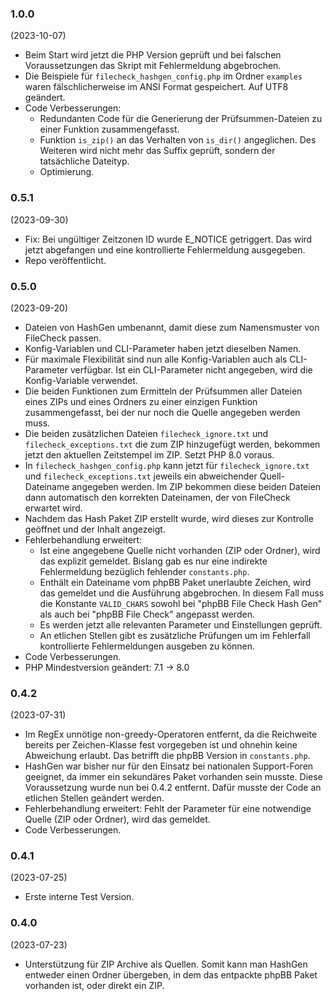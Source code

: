 ### 1.0.0
(2023-10-07)

* Beim Start wird jetzt die PHP Version geprüft und bei falschen Voraussetzungen das Skript mit Fehlermeldung abgebrochen.
* Die Beispiele für `filecheck_hashgen_config.php` im Ordner `examples` waren fälschlicherweise im ANSI Format gespeichert. Auf UTF8 geändert.
* Code Verbesserungen:
  * Redundanten Code für die Generierung der Prüfsummen-Dateien zu einer Funktion zusammengefasst.
  * Funktion `is_zip()` an das Verhalten von `is_dir()` angeglichen. Des Weiteren wird nicht mehr das Suffix geprüft, sondern der tatsächliche Dateityp.
  * Optimierung.

### 0.5.1
(2023-09-30)

* Fix: Bei ungültiger Zeitzonen ID wurde E_NOTICE getriggert. Das wird jetzt abgefangen und eine kontrollierte Fehlermeldung ausgegeben.
* Repo veröffentlicht.

### 0.5.0
(2023-09-20)

* Dateien von HashGen umbenannt, damit diese zum Namensmuster von FileCheck passen.
* Konfig-Variablen und CLI-Parameter haben jetzt dieselben Namen.
* Für maximale Flexibilität sind nun alle Konfig-Variablen auch als CLI-Parameter verfügbar. Ist ein CLI-Parameter nicht angegeben, wird die Konfig-Variable verwendet.
* Die beiden Funktionen zum Ermitteln der Prüfsummen aller Dateien eines ZIPs und eines Ordners zu einer einzigen Funktion zusammengefasst, bei der nur noch die Quelle angegeben werden muss.
* Die beiden zusätzlichen Dateien `filecheck_ignore.txt` und `filecheck_exceptions.txt` die zum ZIP hinzugefügt werden, bekommen jetzt den aktuellen Zeitstempel im ZIP. Setzt PHP 8.0 voraus.
* In `filecheck_hashgen_config.php` kann jetzt für `filecheck_ignore.txt` und `filecheck_exceptions.txt` jeweils ein abweichender Quell-Dateiname angegeben werden. Im ZIP bekommen diese beiden Dateien dann automatisch den korrekten Dateinamen, der von FileCheck erwartet wird.
* Nachdem das Hash Paket ZIP erstellt wurde, wird dieses zur Kontrolle geöffnet und der Inhalt angezeigt.
* Fehlerbehandlung erweitert: 
  * Ist eine angegebene Quelle nicht vorhanden (ZIP oder Ordner), wird das explizit gemeldet. Bislang gab es nur eine indirekte Fehlermeldung bezüglich fehlender `constants.php`.
  * Enthält ein Dateiname vom phpBB Paket unerlaubte Zeichen, wird das gemeldet und die Ausführung abgebrochen. In diesem Fall muss die Konstante `VALID_CHARS` sowohl bei "phpBB File Check Hash Gen" als auch bei "phpBB File Check" angepasst werden.
  * Es werden jetzt alle relevanten Parameter und Einstellungen geprüft.
  * An etlichen Stellen gibt es zusätzliche Prüfungen um im Fehlerfall kontrollierte Fehlermeldungen ausgeben zu können.
* Code Verbesserungen.
* PHP Mindestversion geändert: 7.1 -> 8.0

### 0.4.2
(2023-07-31)

* Im RegEx unnötige non-greedy-Operatoren entfernt, da die Reichweite bereits per Zeichen-Klasse fest vorgegeben ist und ohnehin keine Abweichung erlaubt. Das betrifft die phpBB Version in `constants.php`.
* HashGen war bisher nur für den Einsatz bei nationalen Support-Foren geeignet, da immer ein sekundäres Paket vorhanden sein musste. Diese Voraussetzung wurde nun bei 0.4.2 entfernt. Dafür musste der Code an etlichen Stellen geändert werden.
* Fehlerbehandlung erweitert: Fehlt der Parameter für eine notwendige Quelle (ZIP oder Ordner), wird das gemeldet.
* Code Verbesserungen.

### 0.4.1
(2023-07-25)

* Erste interne Test Version.

### 0.4.0
(2023-07-23)

* Unterstützung für ZIP Archive als Quellen. Somit kann man HashGen entweder einen Ordner übergeben, in dem das entpackte phpBB Paket vorhanden ist, oder direkt ein ZIP.
